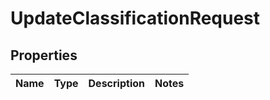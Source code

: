 

# UpdateClassificationRequest

## Properties

Name | Type | Description | Notes
------------ | ------------- | ------------- | -------------



